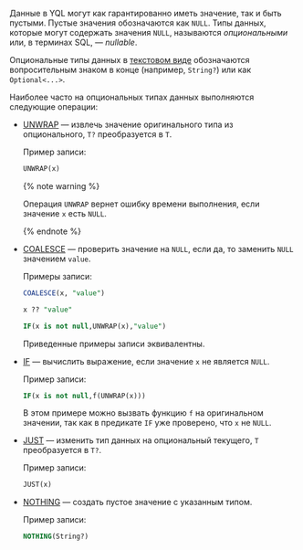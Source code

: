 Данные в YQL могут как гарантированно иметь значение, так и быть пустыми. Пустые значения обозначаются как `NULL`. Типы данных, которые могут содержать значения `NULL`, называются _опциональными_ или, в терминах SQL, — _nullable_.

Опциональные типы данных в [текстовом виде](../yql/reference/misc/type_string.md) обозначаются вопросительным знаком в конце (например, `String?`) или как `Optional<...>`.

Наиболее часто на опциональных типах данных выполняются следующие операции:

* [UNWRAP](../yql/reference/builtins/basic.md#unwrap)
 — извлечь значение оригинального типа из опционального, `T?` преобразуется в `T`.

  Пример записи:

  ```sql
  UNWRAP(x)
  ```

  {% note warning %}

  Операция `UNWRAP` вернет ошибку времени выполнения, если значение `x` есть `NULL`.

  {% endnote %}

* [COALESCE](../yql/reference/builtins/basic.md#coalesce)
 — проверить значение на `NULL`, если да, то заменить `NULL` значением `value`.

  Примеры записи:
  
  ```sql
  COALESCE(x, "value")
  ```

  ```sql
  x ?? "value"
  ```

  ```sql
  IF(x is not null,UNWRAP(x),"value")
  ```

  Приведенные примеры записи эквивалентны.

* [IF](../yql/reference/builtins/basic.md#if)
 — вычислить выражение, если значение `x` не является `NULL`.

  Пример записи:
  
  ```sql
  IF(x is not null,f(UNWRAP(x)))
  ```
  
  В этом примере можно вызвать функцию `f` на оригинальном значении, так как в предикате `IF` уже проверено, что `x` не `NULL`.

* [JUST](../yql/reference/builtins/basic.md#just)
 — изменить тип данных на опциональный текущего, `T` преобразуется в `T?`.

  Пример записи:

  ```sql
  JUST(x)
  ```

* [NOTHING](../yql/reference/builtins/basic.md#nothing)
 — создать пустое значение с указанным типом.

  Пример записи:

  ```sql
  NOTHING(String?)
  ```
